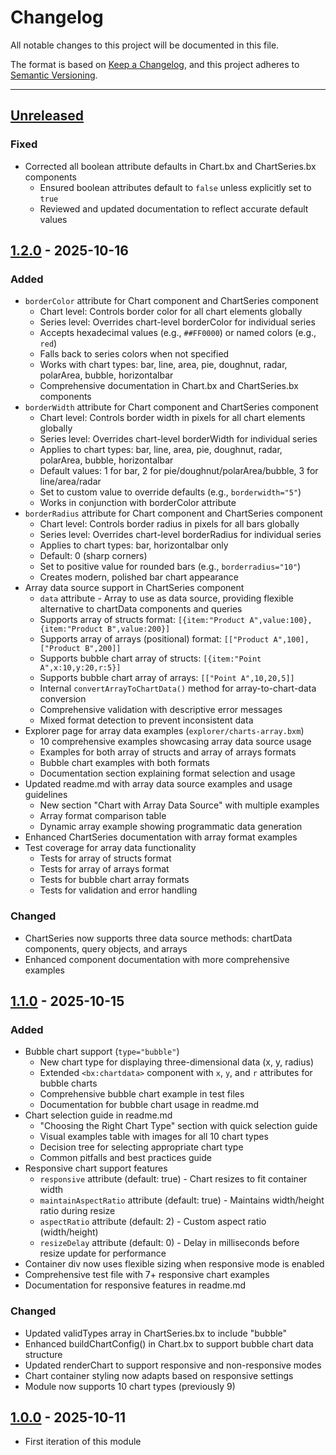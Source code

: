 # Changelog

All notable changes to this project will be documented in this file.

The format is based on [Keep a Changelog](https://keepachangelog.com/en/1.0.0/),
and this project adheres to [Semantic Versioning](https://semver.org/spec/v2.0.0.html).

* * *

## [Unreleased]

### Fixed

- Corrected all boolean attribute defaults in Chart.bx and ChartSeries.bx components
  - Ensured boolean attributes default to `false` unless explicitly set to `true`
  - Reviewed and updated documentation to reflect accurate default values

## [1.2.0] - 2025-10-16

### Added

- `borderColor` attribute for Chart component and ChartSeries component
  - Chart level: Controls border color for all chart elements globally
  - Series level: Overrides chart-level borderColor for individual series
  - Accepts hexadecimal values (e.g., `##FF0000`) or named colors (e.g., `red`)
  - Falls back to series colors when not specified
  - Works with chart types: bar, line, area, pie, doughnut, radar, polarArea, bubble, horizontalbar
  - Comprehensive documentation in Chart.bx and ChartSeries.bx components
- `borderWidth` attribute for Chart component and ChartSeries component
  - Chart level: Controls border width in pixels for all chart elements globally
  - Series level: Overrides chart-level borderWidth for individual series
  - Applies to chart types: bar, line, area, pie, doughnut, radar, polarArea, bubble, horizontalbar
  - Default values: 1 for bar, 2 for pie/doughnut/polarArea/bubble, 3 for line/area/radar
  - Set to custom value to override defaults (e.g., `borderwidth="5"`)
  - Works in conjunction with borderColor attribute
- `borderRadius` attribute for Chart component and ChartSeries component
  - Chart level: Controls border radius in pixels for all bars globally
  - Series level: Overrides chart-level borderRadius for individual series
  - Applies to chart types: bar, horizontalbar only
  - Default: 0 (sharp corners)
  - Set to positive value for rounded bars (e.g., `borderradius="10"`)
  - Creates modern, polished bar chart appearance
- Array data source support in ChartSeries component
  - `data` attribute - Array to use as data source, providing flexible alternative to chartData components and queries
  - Supports array of structs format: `[{item:"Product A",value:100}, {item:"Product B",value:200}]`
  - Supports array of arrays (positional) format: `[["Product A",100], ["Product B",200]]`
  - Supports bubble chart array of structs: `[{item:"Point A",x:10,y:20,r:5}]`
  - Supports bubble chart array of arrays: `[["Point A",10,20,5]]`
  - Internal `convertArrayToChartData()` method for array-to-chart-data conversion
  - Comprehensive validation with descriptive error messages
  - Mixed format detection to prevent inconsistent data
- Explorer page for array data examples (`explorer/charts-array.bxm`)
  - 10 comprehensive examples showcasing array data source usage
  - Examples for both array of structs and array of arrays formats
  - Bubble chart examples with both formats
  - Documentation section explaining format selection and usage
- Updated readme.md with array data source examples and usage guidelines
  - New section "Chart with Array Data Source" with multiple examples
  - Array format comparison table
  - Dynamic array example showing programmatic data generation
- Enhanced ChartSeries documentation with array format examples
- Test coverage for array data functionality
  - Tests for array of structs format
  - Tests for array of arrays format
  - Tests for bubble chart array formats
  - Tests for validation and error handling

### Changed

- ChartSeries now supports three data source methods: chartData components, query objects, and arrays
- Enhanced component documentation with more comprehensive examples

## [1.1.0] - 2025-10-15

### Added

- Bubble chart support (`type="bubble"`)
  - New chart type for displaying three-dimensional data (x, y, radius)
  - Extended `<bx:chartdata>` component with `x`, `y`, and `r` attributes for bubble charts
  - Comprehensive bubble chart example in test files
  - Documentation for bubble chart usage in readme.md
- Chart selection guide in readme.md
  - "Choosing the Right Chart Type" section with quick selection guide
  - Visual examples table with images for all 10 chart types
  - Decision tree for selecting appropriate chart type
  - Common pitfalls and best practices guide
- Responsive chart support features
  - `responsive` attribute (default: true) - Chart resizes to fit container width
  - `maintainAspectRatio` attribute (default: true) - Maintains width/height ratio during resize
  - `aspectRatio` attribute (default: 2) - Custom aspect ratio (width/height)
  - `resizeDelay` attribute (default: 0) - Delay in milliseconds before resize update for performance
- Container div now uses flexible sizing when responsive mode is enabled
- Comprehensive test file with 7+ responsive chart examples
- Documentation for responsive features in readme.md

### Changed

- Updated validTypes array in ChartSeries.bx to include "bubble"
- Enhanced buildChartConfig() in Chart.bx to support bubble chart data structure
- Updated renderChart to support responsive and non-responsive modes
- Chart container styling now adapts based on responsive settings
- Module now supports 10 chart types (previously 9)

## [1.0.0] - 2025-10-11

- First iteration of this module

[unreleased]: https://github.com/ortus-boxlang/bx-charts/compare/v1.2.0...HEAD
[1.2.0]: https://github.com/ortus-boxlang/bx-charts/compare/v1.1.0...v1.2.0
[1.1.0]: https://github.com/ortus-boxlang/bx-charts/compare/v1.0.0...v1.1.0
[1.0.0]: https://github.com/ortus-boxlang/bx-charts/compare/v1.0.0...v1.0.0
